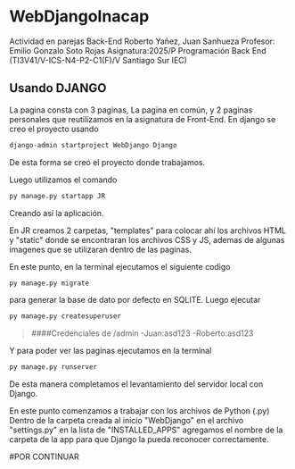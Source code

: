 # WebDjangoInacap
Actividad en parejas Back-End Roberto Yañez, Juan Sanhueza
Profesor: Emilio Gonzalo Soto Rojas
Asignatura:2025/P Programación Back End (TI3V41/V-ICS-N4-P2-C1(F)/V Santiago Sur IEC)
## Usando DJANGO 

La pagina consta con 3 paginas, La pagina en común, y 2 paginas personales que reutilizamos en la asignatura de Front-End.
En django se creo el proyecto usando 
```bash
django-admin startproject WebDjango Django
```
De esta forma se creó el proyecto donde trabajamos.

Luego utilizamos el comando
```bash
py manage.py startapp JR 
```
Creando así la aplicación.

En JR creamos 2 carpetas,
"templates" para colocar ahí los archivos HTML y "static" donde se encontraran los archivos CSS y JS, ademas de algunas imagenes que se utilizaran dentro de las paginas.

En este punto, en la terminal ejecutamos el siguiente codigo
```bash
py manage.py migrate
```
para generar la base de dato por defecto en SQLITE.
Luego ejecutar
```bash
py manage.py createsuperuser
```
>####Credenciales de /admin
>-Juan:asd123
>-Roberto:asd123

Y para poder ver las paginas ejecutamos en la terminal
```bash
py manage.py runserver
```

De esta manera completamos el levantamiento del servidor local con Django.

En este punto comenzamos a trabajar con los archivos de Python (.py)
Dentro de la carpeta creada al inicio "WebDjango" en el archivo "settings.py" en la lista de "INSTALLED_APPS" agregamos el nombre de la carpeta de la app para que Django la pueda reconocer correctamente.

#POR CONTINUAR
